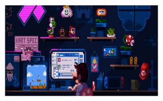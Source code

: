 <a href="https://github.com/Piyush-Deshmukh"><img src="./readmehead.gif" align="left" height="300" width="550" ></a>
